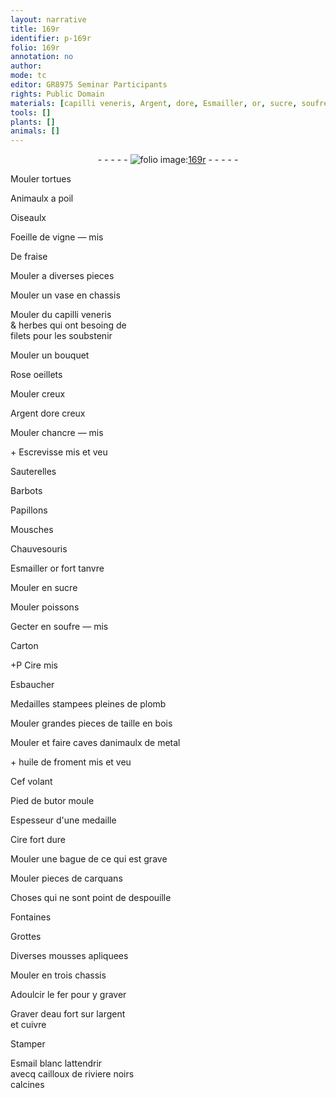 ```yaml
---
layout: narrative
title: 169r
identifier: p-169r
folio: 169r
annotation: no
author:
mode: tc
editor: GR8975 Seminar Participants
rights: Public Domain
materials: [capilli veneris, Argent, dore, Esmailler, or, sucre, soufre, Carton, Cire, plomb, bois, metal, huile de froment, fer, eau fort, argent, cuivre, Esmail, cailloux de riviere]
tools: []
plants: []
animals: []
---
```


<div class="folio" align="center">- - - - - <a href="http://gallica.bnf.fr/ark:/12148/btv1b10500001g/f343.item" target="_blank"><img src="https://cu-mkp.github.io/2017-workshop-edition/assets/photo-icon.png" alt="folio image: " style="display:inline-block; margin-bottom:-3px;"/>169r</a> - - - - - </div>  
  
Mouler tortues
 
Animaulx a poil
 
Oiseaulx
 
Foeille de vigne — mis
 
De fraise
 
Mouler a diverses pieces
 
Mouler un vase en chassis
 
Mouler du <span class="m">capilli veneris</span><br/> & herbes qui ont besoing de<br/> filets pour les soubstenir
 
Mouler un bouquet
 
Rose oeillets
 
Mouler creux
 
<span class="m">Argent</span> <span class="m">dore</span> creux
 
Mouler chancre — mis
 
\+ Escrevisse mis et veu
 
Sauterelles
 
Barbots
 
Papillons
 
Mousches
 
Chauvesouris
 
<span class="m">Esmailler</span> <span class="m">or</span> fort tanvre
 
Mouler en <span class="m">sucre</span>
 
Mouler poissons
 
Gecter en <span class="m">soufre</span> — mis
 
<span class="m">Carton</span>
 
\+<span class="del">P</span> <span class="m">Cire</span> mis
 
Esbaucher
 
Medailles stampees pleines de <span class="m">plomb</span>
 
Mouler grandes pieces de taille en <span class="m">bois</span>
 
Mouler et faire caves danimaulx de <span class="m">metal</span>
 
\+ <span class="m">huile de froment</span> mis et veu
 
Cef volant
 
Pied de butor moule
 
Espesseur d'une medaille
 
<span class="m">Cire</span> fort dure
 
Mouler une bague de ce qui est grave
 
Mouler pieces de carquans
 
Choses qui ne sont point de despouille
 
Fontaines
 
Grottes
 
Diverses mousses apliquees
 
Mouler en trois chassis
 
Adoulcir le <span class="m">fer</span> pour y graver
 
Graver d<span class="m">eau fort</span> sur l<span class="m">argent</span><br/> et <span class="m">cuivre</span>
 
Stamper
 
<span class="m">Esmail</span> blanc lattendrir<br/> avecq <span class="m">cailloux de riviere</span> noirs<br/> calcines
 
